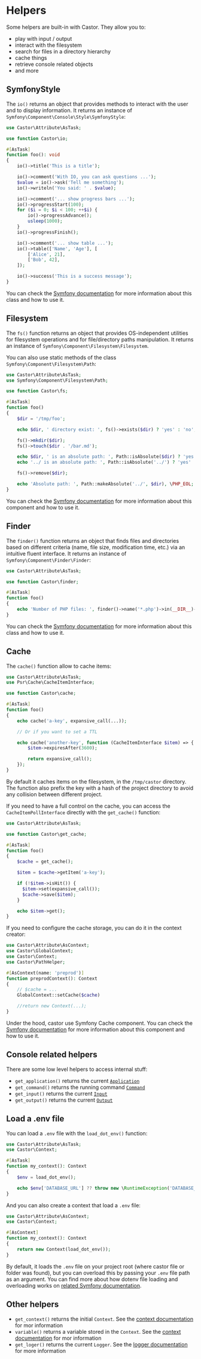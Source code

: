 # Helpers

Some helpers are built-in with Castor. They allow you to:

* play with input / output
* interact with the filesystem
* search for files in a directory hierarchy
* cache things
* retrieve console related objects
* and more

## SymfonyStyle

The `io()` returns an object that provides methods to interact with the user and
to display information. It returns an instance of
`Symfony\Component\Console\Style\SymfonyStyle`:

```php
use Castor\Attribute\AsTask;

use function Castor\io;

#[AsTask]
function foo(): void
{
    io()->title('This is a title');

    io()->comment('With IO, you can ask questions ...');
    $value = io()->ask('Tell me something');
    io()->writeln('You said: ' . $value);

    io()->comment('... show progress bars ...');
    io()->progressStart(100);
    for ($i = 0; $i < 100; ++$i) {
        io()->progressAdvance();
        usleep(1000);
    }
    io()->progressFinish();

    io()->comment('... show table ...');
    io()->table(['Name', 'Age'], [
        ['Alice', 21],
        ['Bob', 42],
    ]);

    io()->success('This is a success message');
}
```

You can check
the [Symfony documentation](https://symfony.com/doc/current/console/style.html)
for more information about this class and how to use it.

## Filesystem

The `fs()` function returns an object that provides OS-independent utilities for
filesystem operations and for file/directory paths manipulation. It returns an
instance of `Symfony\Component\Filesystem\Filesystem`.

You can also use static methods of the class
`Symfony\Component\Filesystem\Path`:

```php
use Castor\Attribute\AsTask;
use Symfony\Component\Filesystem\Path;

use function Castor\fs;

#[AsTask]
function foo()
{
    $dir = '/tmp/foo';

    echo $dir, ' directory exist: ', fs()->exists($dir) ? 'yes' : 'no', \PHP_EOL;

    fs()->mkdir($dir);
    fs()->touch($dir . '/bar.md');

    echo $dir, ' is an absolute path: ', Path::isAbsolute($dir) ? 'yes' : 'no', \PHP_EOL;
    echo '../ is an absolute path: ', Path::isAbsolute('../') ? 'yes' : 'no', \PHP_EOL;

    fs()->remove($dir);

    echo 'Absolute path: ', Path::makeAbsolute('../', $dir), \PHP_EOL;
}
```

You can check
the [Symfony documentation](https://symfony.com/doc/current/components/filesystem.html)
for more information about this component and how to use it.

## Finder

The `finder()` function returns an object that finds files and directories based
on different criteria (name, file size, modification time, etc.) via an
intuitive fluent interface. It returns an instance of
`Symfony\Component\Finder\Finder`:

```php
use Castor\Attribute\AsTask;

use function Castor\finder;

#[AsTask]
function foo()
{
    echo 'Number of PHP files: ', finder()->name('*.php')->in(__DIR__)->count(), \PHP_EOL;
}
```

You can check
the [Symfony documentation](https://symfony.com/doc/current/components/finder.html)
for more information about this class and how to use it.

## Cache

The `cache()` function allow to cache items:

```php
use Castor\Attribute\AsTask;
use Psr\Cache\CacheItemInterface;

use function Castor\cache;

#[AsTask]
function foo()
{
    echo cache('a-key', expansive_call(...));

    // Or if you want to set a TTL

    echo cache('another-key', function (CacheItemInterface $item) => {
        $item->expiresAfter(3600);

        return expansive_call();
    });
}
```

By default it caches items on the filesystem, in the `/tmp/castor` directory.
The function also prefix the key with a hash of the project directory to avoid
any collision between different project.

If you need to have a full control on the cache, you can access the
`CacheItemPollInterface` directly with the `get_cache()` function:

```php
use Castor\Attribute\AsTask;

use function Castor\get_cache;

#[AsTask]
function foo()
{
    $cache = get_cache();

    $item = $cache->getItem('a-key');

    if (!$item->isHit()) {
      $item->set(expansive_call());
      $cache->save($item);
    }

    echo $item->get();
}
```

If you need to configure the cache storage, you can do it in the context creator:
```php
use Castor\Attribute\AsContext;
use Castor\GlobalContext;
use Castor\Context;
use Castor\PathHelper;

#[AsContext(name: 'preprod')]
function preprodContext(): Context
{
    // $cache = ...
    GlobalContext::setCache($cache)

    //return new Context(...);
}
```

Under the hood, castor use Symfony Cache component. You can check
the [Symfony documentation](https://symfony.com/doc/current/components/cache.html)
for more information about this component and how to use it.

## Console related helpers

There are some low level helpers to access internal stuff:

* `get_application()` returns the current
  [`Application`](https://github.com/symfony/symfony/blob/6.3/src/Symfony/Component/Console/Application.php)
* `get_command()` returns the running command
  [`Command`](https://github.com/symfony/symfony/blob/6.3/src/Symfony/Component/Console/Command/Command.php)
* `get_input()` returns the current
  [`Input`](https://github.com/symfony/symfony/blob/6.3/src/Symfony/Component/Console/Output/OutputInterface.php)
* `get_output()` returns the current
  [`Output`](https://github.com/symfony/symfony/blob/6.3/src/Symfony/Component/Console/Input/InputInterface.php)

## Load a .env file

You can load a `.env` file with the `load_dot_env()` function:

```php
use Castor\Attribute\AsTask;
use Castor\Context;

#[AsTask]
function my_context(): Context
{
    $env = load_dot_env();

    echo $env['DATABASE_URL'] ?? throw new \RuntimeException('DATABASE_URL is not defined');
}
```

And you can also create a context that load a `.env` file:

```php
use Castor\Attribute\AsContext;
use Castor\Context;

#[AsContext]
function my_context(): Context
{
    return new Context(load_dot_env());
}
```

By default, it loads the `.env` file on your project root (where castor file or
folder was found), but you can overload this by passing your `.env` file
path as an argument.
You can find more about how dotenv file loading and overloading works on
[related Symfony documentation](https://symfony.com/doc/current/configuration.html#configuring-environment-variables-in-env-files).

## Other helpers

* `get_context()` returns the initial `Context`. See the [context
  documentation](./05-context.md) for mor information
* `variable()` returns a variable stored in the  `Context`. See the [context
  documentation](./05-context.md) for mor information
* `get_loger()` returns the current `Logger`. See the [logger
  documentation](./10-log.md) for more information
